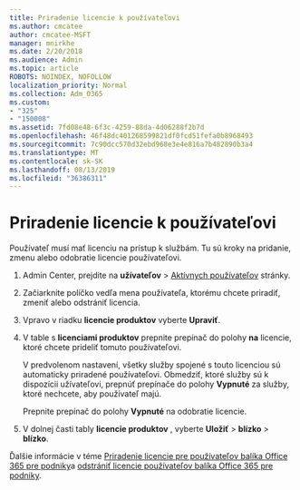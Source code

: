 ```yaml
---
title: Priradenie licencie k používateľovi
ms.author: cmcatee
author: cmcatee-MSFT
manager: mnirkhe
ms.date: 2/20/2018
ms.audience: Admin
ms.topic: article
ROBOTS: NOINDEX, NOFOLLOW
localization_priority: Normal
ms.collection: Adm_O365
ms.custom:
- "325"
- "150008"
ms.assetid: 7fd08e48-6f3c-4259-88da-4d06288f2b7d
ms.openlocfilehash: 46f48dc401268599821df0fcd51fefa0b8968493
ms.sourcegitcommit: 7c90dcc570d32ebd968e3e4e816a7b482890b3a4
ms.translationtype: MT
ms.contentlocale: sk-SK
ms.lasthandoff: 08/13/2019
ms.locfileid: "36386311"
---
```

# <a name="how-to-assign-a-license-to-a-user"></a>Priradenie licencie k používateľovi

Používateľ musí mať licenciu na prístup k službám. Tu sú kroky na pridanie, zmenu alebo odobratie licencie používateľovi.
  
1. Admin Center, prejdite na **užívateľov** \> [Aktívnych používateľov](https://go.microsoft.com/fwlink/p/?linkid=834822) stránky.

2. Začiarknite políčko vedľa mena používateľa, ktorému chcete priradiť, zmeniť alebo odstrániť licencia.

3. Vpravo v riadku **licencie produktov** vyberte **Upraviť**.

4. V table s **licenciami produktov** prepnite prepínač do polohy **na** licencie, ktoré chcete prideliť tomuto používateľovi.

    V predvolenom nastavení, všetky služby spojené s touto licenciou sú automaticky priradené používateľovi. Obmedziť, ktoré služby sú k dispozícii užívateľovi, prepnúť prepínače do polohy **Vypnuté** za služby, ktoré nechcete, aby používateľ majú.

    Prepnite prepínač do polohy **Vypnuté** na odobratie licencie.

5. V dolnej časti tably **licencie produktov** , vyberte **Uložiť** \> **blízko** \> **blízko**.

Ďalšie informácie v téme [Priradenie licencie pre používateľov balíka Office 365 pre podniky](https://docs.microsoft.com/en-us/office365/admin/subscriptions-and-billing/assign-licenses-to-users)a [odstrániť licencie používateľov balíka Office 365 pre podniky](https://docs.microsoft.com/en-us/office365/admin/subscriptions-and-billing/remove-licenses-from-users).